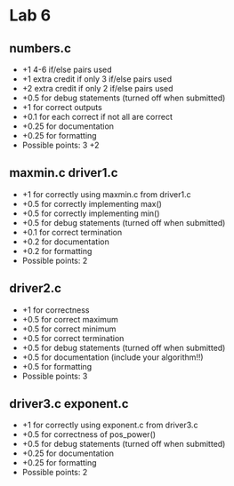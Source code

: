 Lab 6
=====

numbers.c
---------
 * +1 4-6 if/else pairs used
 * +1 extra credit if only 3 if/else pairs used
 * +2 extra credit if only 2 if/else pairs used
 * +0.5 for debug statements (turned off when submitted)
 * +1 for correct outputs
  * +0.1 for each correct if not all are correct
 * +0.25 for documentation
 * +0.25 for formatting
 * Possible points: 3 +2

maxmin.c driver1.c
------------------
 * +1 for correctly using maxmin.c from driver1.c
  * +0.5 for correctly implementing max()
  * +0.5 for correctly implementing min()
 * +0.5 for debug statements (turned off when submitted)
 * +0.1 for correct termination
 * +0.2 for documentation
 * +0.2 for formatting
 * Possible points: 2

driver2.c
---------
 * +1 for correctness
  * +0.5 for correct maximum
  * +0.5 for correct minimum
 * +0.5 for correct termination
 * +0.5 for debug statements (turned off when submitted)
 * +0.5 for documentation (include your algorithm!!)
 * +0.5 for formatting
 * Possible points: 3

driver3.c exponent.c
--------------------
 * +1 for correctly using exponent.c from driver3.c
  * +0.5 for correctness of pos_power()
 * +0.5 for debug statements (turned off when submitted)
 * +0.25 for documentation
 * +0.25 for formatting
 * Possible points: 2

